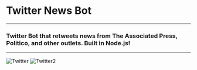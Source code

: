 # Twitter News Bot
***
### Twitter Bot that retweets news from The Associated Press, Politico, and other outlets. Built in Node.js!

***
![Twitter](https://photos.app.goo.gl/wrFlkYTLIfTGzy5d2)
![Twitter2](https://photos.app.goo.gl/7Pegt5wok14MlH3m2)
